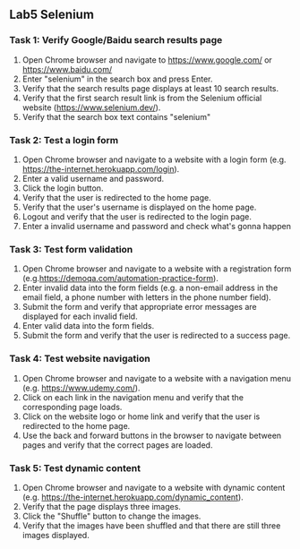 ## Lab5 Selenium
### Task 1: Verify Google/Baidu search results page
1. Open Chrome browser and navigate to https://www.google.com/ or https://www.baidu.com/
2. Enter "selenium" in the search box and press Enter.
3. Verify that the search results page displays at least 10 search results.
4. Verify that the first search result link is from the Selenium official website (https://www.selenium.dev/).
5. Verify that the search box text contains "selenium"

### Task 2: Test a login form
1. Open Chrome browser and navigate to a website with a login form (e.g. https://the-internet.herokuapp.com/login).
2. Enter a valid username and password.
3. Click the login button.
4. Verify that the user is redirected to the home page.
5. Verify that the user's username is displayed on the home page.
6. Logout and verify that the user is redirected to the login page.
7. Enter a invalid username and password and check what's gonna happen

### Task 3: Test form validation
1. Open Chrome browser and navigate to a website with a registration form (e.g.https://demoqa.com/automation-practice-form).
2. Enter invalid data into the form fields (e.g. a non-email address in the email field, a phone number with letters in the phone number field).
3. Submit the form and verify that appropriate error messages are displayed for each invalid field.
4. Enter valid data into the form fields.
5. Submit the form and verify that the user is redirected to a success page.

### Task 4: Test website navigation
1. Open Chrome browser and navigate to a website with a navigation menu (e.g. https://www.udemy.com/).
2. Click on each link in the navigation menu and verify that the corresponding page loads.
3. Click on the website logo or home link and verify that the user is redirected to the home page.
4. Use the back and forward buttons in the browser to navigate between pages and verify that the correct pages are loaded.

### Task 5: Test dynamic content
1. Open Chrome browser and navigate to a website with dynamic content (e.g. https://the-internet.herokuapp.com/dynamic_content).
2. Verify that the page displays three images.
3. Click the "Shuffle" button to change the images.
4. Verify that the images have been shuffled and that there are still three images displayed.